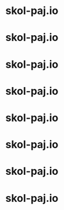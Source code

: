 # skol-paj.io
# skol-paj.io
# skol-paj.io
# skol-paj.io
# skol-paj.io
# skol-paj.io
# skol-paj.io
# skol-paj.io
